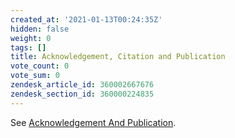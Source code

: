 ```yaml
---
created_at: '2021-01-13T00:24:35Z'
hidden: false
weight: 0
tags: []
title: Acknowledgement, Citation and Publication
vote_count: 0
vote_sum: 0
zendesk_article_id: 360002667676
zendesk_section_id: 360000224835
---
```


See [Acknowledgement And Publication](https://www.nesi.org.nz/services/high-performance-computing/guidelines/acknowledgement-and-publication).
